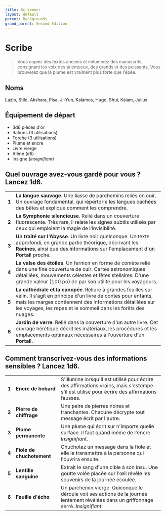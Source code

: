 ```yaml
---
title: Scrivener
layout: default
parent: Backgrounds
grand_parent: Second Edition
---
```


# Scribe

> Vous copiez des textes anciens et enluminez des manuscrits, consignant les voix des talentueux, des grands et des puissants. Vous prouverez que la plume est vraiment plus forte que l'épée.

## Noms

Lazlo, Stilo, Akshara, Pisa, Ji-Yun, Kalamos, Hugo, Shui, Kalam, Julius

## Équipement de départ

- 3d6 pièces d'or
- Rations (3 utilisations)
- Torche (3 utilisations)
- Plume et encre
- Livre vierge
- Alène (d6)
- Insigne (_insignifiant_)

## Quel ouvrage avez-vous gardé pour vous ? Lancez 1d6.

|       |                                                                                                                                                                                                           |
| ----- | --------------------------------------------------------------------------------------------------------------------------------------------------------------------------------------------------------- |
| **1** | **La langue sauvage**. Une liasse de parchemins reliés en cuir. Un ouvrage fondamental, qui répertorie les langues cachées des bêtes et explique comment les comprendre. |
| **2** | **La Symphonie silencieuse**. Relié dans un couverture fluorescente. Très rare, il relate les signes subtils utilisés par ceux qui emploient la magie de l'invisibilité. |
| **3** | **Un traité sur l'Abysse**. Un livre noir quelconque. Un texte approfondi, en grande partie théorique, décrivant les **Racines**, ainsi que des informations sur l'emplacement d'un **Portail** proche. |
| **4** | **La valse des étoiles**. Un fermoir en forme de comète relié dans une fine couverture de cuir. Cartes astronomiques détaillées, mouvements célestes et fêtes stellaires. D'une grande valeur (100 po) de par son utilité pour les voyageurs. |
| **5** | **La cathédrale et la canopée**. Reliure à grandes feuilles sur vélin. Il s'agit en principe d'un livre de contes pour enfants, mais les marges contiennent des informations détaillées sur les voyages, les repas et le sommeil dans les forêts des nuages. |
| **6** | **Jardin de verre**. Relié dans la couverture d'un autre livre. Cet ouvrage hérétique décrit les matériaux, les procédures et les emplacements optimaux nécessaires à l'ouverture d'un **Portail**. |

## Comment transcrivez-vous des informations sensibles ? Lancez 1d6.

|       |                   |                                                                                                                           |
| ----- | ----------------- | ------------------------------------------------------------------------------------------------------------------------- |
| **1** | **Encre de bobard** | S'illumine lorsqu'il est utilisé pour écrire des affirmations vraies, mais s'estompe s'il est utilisé pour écrire des affirmations fausses. |
| **2** | **Pierre de chiffrage** | Une paire de pierres noires et tranchantes. Chacune décrypte tout message écrit par l'autre. |
| **3** | **Plume permanente** | Une plume qui écrit sur n'importe quelle surface. Il faut quand même de l'encre. _Insignifiant_. |
| **4** | **Fiole de chuchotement** | Chuchotez un message dans la fiole et elle le transmettra à la personne qui l'ouvrira ensuite. |
| **5** | **Lentille sanguine** | Extrait le sang d'une cible à son insu. Une goutte volée placée sur l'œil révèle les souvenirs de la journée écoulée. |
| **6** | **Feuille d'écho** | Un parchemin vierge. Quiconque le déroule voit ses actions de la journée lentement révélées dans un griffonnage serré. _Insignifiant_. |
